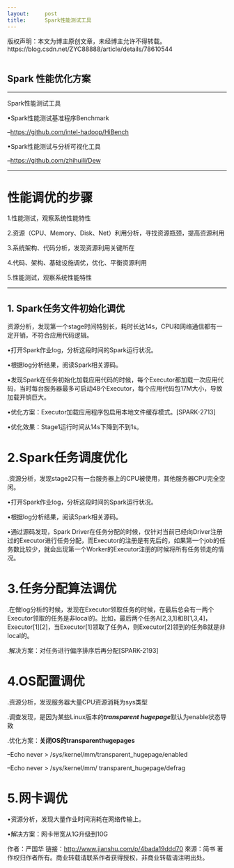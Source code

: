 ```yaml
---
layout:     post
title:      Spark性能测试工具
---
```

<div id="article_content" class="article_content clearfix csdn-tracking-statistics" data-pid="blog" data-mod="popu_307" data-dsm="post">
								<div class="article-copyright">
					版权声明：本文为博主原创文章，未经博主允许不得转载。					https://blog.csdn.net/ZYC88888/article/details/78610544				</div>
								            <link rel="stylesheet" href="https://csdnimg.cn/release/phoenix/template/css/ck_htmledit_views-f76675cdea.css">
						<div class="htmledit_views" id="content_views">
                
<pre></pre><div><h2><strong>Spark 性能优化方案</strong></h2><hr><p>Spark性能测试工具
</p><p>•Spark性能测试基准程序Benchmark</p><p>–<a href="https://github.com/intel-hadoop/HiBench" rel="nofollow">https://github.com/intel-hadoop/HiBench</a></p><p>•Spark性能测试与分析可视化工具</p><p>–<a href="https://github.com/zhihuili/Dew" rel="nofollow">https://github.com/zhihuili/Dew</a></p><hr><h1>性能调优的步骤

</h1><p>1.性能测试，观察系统性能特性</p><p>2.资源（CPU、Memory、Disk、Net）利用分析，寻找资源瓶颈，提高资源利用</p><p>3.系统架构、代码分析，发现资源利用关键所在</p><p>4.代码、架构、基础设施调优，优化、平衡资源利用</p><p>5.性能测试，观察系统性能特性</p><hr><h2><strong>1. Spark任务文件初始化调优
</strong></h2><p>资源分析，发现第一个stage时间特别长，耗时长达14s，CPU和网络通信都有一定开销，不符合应用代码逻辑。</p><p>•打开Spark作业log，分析这段时间的Spark运行状况。
</p><p>•根据log分析结果，阅读Spark相关源码。</p><p>•发现Spark在任务初始化加载应用代码的时候，每个Executor都加载一次应用代码，当时每台服务器最多可启动48个Executor，每个应用代码包17M大小，导致加载开销巨大。</p><p>•优化方案：Executor加载应用程序包启用本地文件缓存模式。[SPARK-2713]
</p><p>•优化效果：Stage1运行时间从14s下降到不到1s。</p><h1><strong>2.Spark任务调度优化
</strong></h1><p>.资源分析，发现stage2只有一台服务器上的CPU被使用，其他服务器CPU完全空闲。</p><p>•打开Spark作业log，分析这段时间的Spark运行状况。
</p><p>•根据log分析结果，阅读Spark相关源码。</p><p>•通过源码发现，Spark Driver在任务分配的时候，仅针对当前已经向Driver注册过的Executor进行任务分配，而Executor的注册是有先后的，如果第一个job的任务数比较少，就会出现第一个Worker的Executor注册的时候将所有任务领走的情况。</p><h1><strong>3.任务分配算法调优
</strong></h1><p>.在做log分析的时候，发现在Executor领取任务的时候，在最后总会有一两个Executor领取的任务是非local的。比如，最后两个任务A[2,3,1]和B[1,3,4]，Executor[1][2]，当Executor[1]领取了任务A，则Executor[2]领到的任务B就是非local的。</p><p>.解决方案：对任务进行偏序排序后再分配[SPARK-2193]</p><h1><strong>4.OS配置调优
</strong></h1><p>.资源分析，发现服务器大量CPU资源消耗为sys类型</p><p>.调查发现，是因为某些Linux版本的<strong><em>transparent hugepage</em></strong>默认为enable状态导致</p><p>.优化方案：<strong>关闭OS的transparenthugepages</strong></p><p>–Echo never &gt; /sys/kernel/mm/transparent_hugepage/enabled</p><p>–Echo never &gt; /sys/kernel/mm/ transparent_hugepage/defrag</p><h1><strong>5.网卡调优
</strong></h1><p>•资源分析，发现大量作业时间消耗在网络传输上。</p><p>•解决方案：网卡带宽从1G升级到10G</p></div>

作者：严国华
链接：http://www.jianshu.com/p/4bada19ddd70
來源：简书
著作权归作者所有。商业转载请联系作者获得授权，非商业转载请注明出处。
            </div>
                </div>